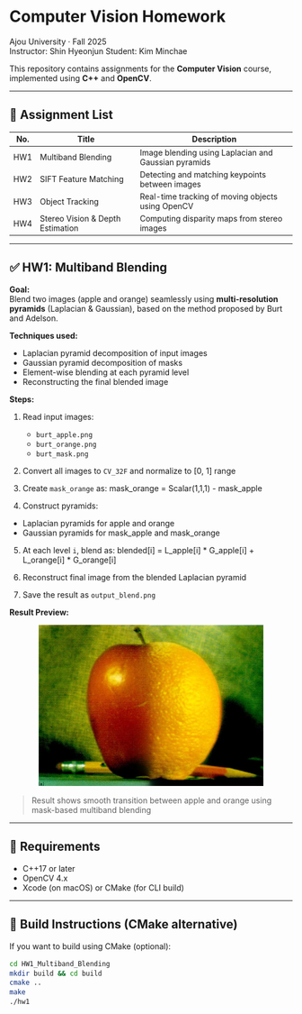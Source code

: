 # Computer Vision Homework

Ajou University · Fall 2025  
Instructor: Shin Hyeonjun
Student: Kim Minchae

This repository contains assignments for the **Computer Vision** course, implemented using **C++** and **OpenCV**.

---

## 📁 Assignment List

| No. | Title                         | Description                        |
|-----|-------------------------------|------------------------------------|
| HW1 | Multiband Blending            | Image blending using Laplacian and Gaussian pyramids |
| HW2 | SIFT Feature Matching         | Detecting and matching keypoints between images |
| HW3 | Object Tracking               | Real-time tracking of moving objects using OpenCV |
| HW4 | Stereo Vision & Depth Estimation | Computing disparity maps from stereo images |

---

## ✅ HW1: Multiband Blending

**Goal:**  
Blend two images (apple and orange) seamlessly using **multi-resolution pyramids** (Laplacian & Gaussian), based on the method proposed by Burt and Adelson.

**Techniques used:**
- Laplacian pyramid decomposition of input images
- Gaussian pyramid decomposition of masks
- Element-wise blending at each pyramid level
- Reconstructing the final blended image

**Steps:**

1. Read input images:
   - `burt_apple.png`
   - `burt_orange.png`
   - `burt_mask.png`

2. Convert all images to `CV_32F` and normalize to [0, 1] range

3. Create `mask_orange` as: mask_orange = Scalar(1,1,1) - mask_apple

4. Construct pyramids:
- Laplacian pyramids for apple and orange
- Gaussian pyramids for mask_apple and mask_orange

5. At each level `i`, blend as: blended[i] = L_apple[i] * G_apple[i] + L_orange[i] * G_orange[i]

6. Reconstruct final image from the blended Laplacian pyramid

7. Save the result as `output_blend.png`

**Result Preview:**

<p align="center">
<img src="HW1_Multiband_Blending/output.png" width="400"/>
</p>

> Result shows smooth transition between apple and orange using mask-based multiband blending

---

## 🔧 Requirements

- C++17 or later
- OpenCV 4.x
- Xcode (on macOS) or CMake (for CLI build)

---

## 🚀 Build Instructions (CMake alternative)

If you want to build using CMake (optional):

```bash
cd HW1_Multiband_Blending
mkdir build && cd build
cmake ..
make
./hw1
